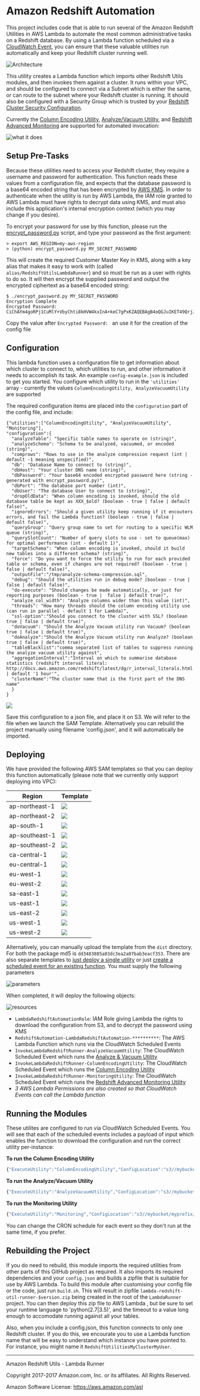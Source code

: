 # Amazon Redshift Automation

This project includes code that is able to run several of the Amazon Redshift Utilities in AWS Lambda to automate the most common administrative tasks on a Redshift database. By using a Lambda function scheduled via a [CloudWatch Event](http://docs.aws.amazon.com/AmazonCloudWatch/latest/DeveloperGuide/WhatIsCloudWatchEvents.html), you can ensure that these valuable utilities run automatically and keep your Redshift cluster running well.

![Architecture](Architecture.png)

This utility creates a Lambda function which imports other Redshift Utils modules, and then invokes them against a cluster. It runs within your VPC, and should be configured to connect via a Subnet which is either the same, or can route to the subnet where your Redshift cluster is running. It should also be configured with a Security Group which is trusted by your [Redshift Cluster Security Configuration](http://docs.aws.amazon.com/redshift/latest/mgmt/working-with-security-groups.html).

Currently the [Column Encoding Utility](src/ColumnEncodingUtility), [Analyze/Vacuum Utility](src/AnalyzeVacuumUtility), and [Redshift Advanced Monitoring](https://github.com/awslabs/amazon-redshift-monitoring) are supported for automated invocation:

![what it does](WhatItDoes.png)

## Setup Pre-Tasks

Because these utilities need to access your Redshift cluster, they require a username and password for authentication. This function reads these values from a configuration file, and expects that the database password is a base64 encoded string that has been encrypted by [AWS KMS](https://aws.amazon.com/kms). In order to authenticate when the utility is run by AWS Lambda, the IAM role granted to AWS Lambda must have rights to decrypt data using KMS, and must also include this application's internal encryption context (which you may change if you desire).

To encrypt your password for use by this function, please run the [encrypt_password.py](encrypt_password.py) script, and type your password as the first argument:

```
> export AWS_REGION=my-aws-region
> (python) encrypt_password.py MY_SECRET_PASSWORD
```

This will create the required Customer Master Key in KMS, along with a key alias that makes it easy to work with (called ```alias/RedshiftUtilsLambdaRunner```) and so must be run as a user with rights to do so. It will then encrypt the supplied password and output the encrypted ciphertext as a base64 encoded string:

```
$ ./encrypt_password.py MY_SECRET_PASSWORD
Encryption Complete
Encrypted Password: CiChAYm4goRPj1CuMlY+VbyChti8kHVW4kxInA+keC7gPxKZAQEBAgB4oQGJuIKET49QrjJWPlW8gobYvJB1VuJMSJwPpHgu4D8AAABwMG4GCSqGSIb3DQEHBqBhMF8CAQAwWgYJKoZIhvcNAQcBMB4GCWCGSAFlAwQBLjARBAwdVzuq29SCuPKlh9ACARCALY1H/Tb4Hw73yqLyL+Unjp4NC0F5UjETNUGPtM+DTHG8urILNTKvdv1t9S5zuQ==
```

Copy the value after ```Encrypted Password: ``` an use it for the creation of the config file

## Configuration

This lambda function uses a configuration file to get information about which cluster to connect to, which utilities to run, and other information it needs to accomplish its task. An example `config-example.json` is included to get you started. You configure which utility to run in the ```'utilities'``` array - currently the values ```ColumnEncodingUtility, AnalyzeVacuumUtility``` are supported

The required configuration items are placed into the ```configuration``` part of the config file, and include:

```
{"utilities":["ColumnEncodingUtility", "AnalyzeVacuumUtility", "Monitoring"],
"configuration":{
  "analyzeTable": "Specific table names to operate on (string)",
  "analyzeSchema": "Schema to be analyzed, vacuumed, or encoded (string)",
  "comprows": "Rows to use in the analyze compression request (int | default -1 meaning unspecified)",
  "db": "Database Name to connect to (string)",
  "dbHost": "Your cluster DNS name (string)",
  "dbPassword": "Your base64 encoded encrypted password here (string - generated with encrypt_password.py)",
  "dbPort": "The database port number (int)",
  "dbUser": "The database User to connect to (string)",
  "dropOldData": "When column encoding is invoked, should the old database table be kept as XXX_$old? (boolean - true | false | default false)",
  "ignoreErrors": "Should a given utility keep running if it encouters errors, and fail the Lambda function? (boolean - true | false | default false)",
  "queryGroup": "Query group name to set for routing to a specific WLM queue (string)",
  "querySlotCount": "Number of query slots to use - set to queue(max) for optimal performance (int - default 1)",
  "targetSchema": "When column encoding is invoked, should it build new tables into a different schema? (string)",
  "force": "Do you want to force the utility to run for each provided table or schema, even if changes are not required? (boolean - true | false | default false)",
  "outputFile":"/tmp/analyze-schema-compression.sql",
  "debug": "Should the utilities run in debug mode? (boolean - true | false | default false)",
  "do-execute": "Should changes be made automatically, or just for reporting purposes (boolean - true |  false | default true)",
  "analyze_col_width": "Analyze columns wider than this value (int)",
  "threads": "How many threads should the column encoding utility use (can run in parallel - default 1 for Lambda)",
  "ssl-option":"Should you connect to the cluster with SSL? (boolean true | false | default true)",
  "doVacuum": "Should the Analyze Vacuum utility run Vacuum? (boolean true | false | default true)",
  "doAnalyze":"Should the Analyze Vacuum utility run Analyze? (boolean true | false | default true)",
  "tableBlacklist":"comma separated list of tables to suppress running the analyze vacuum utility against",
  "aggregationInterval":"Interval on which to summarise database statistics (redshift interval literal: http://docs.aws.amazon.com/redshift/latest/dg/r_interval_literals.html | default '1 hour'",
  "clusterName":"The cluster name that is the first part of the DNS name"
  }
}
```

[<img src="button_create-a-configuration-now.png">](https://rawgit.com/awslabs/amazon-redshift-utils/master/src/LambdaRunner/ConfigurationForm.html)

Save this configuration to a json file, and place it on S3. We will refer to the file when we launch the SAM Template. Alternatively you can rebuild the project manually using filename 'config.json', and it will automatically be imported.

## Deploying

We have provided the following AWS SAM templates so that you can deploy this function automatically (please note that we currently only support deploying into VPC):

| Region | Template |
| ------ | ---------- |
|ap-northeast-1 |  [<img src="https://s3.amazonaws.com/cloudformation-examples/cloudformation-launch-stack.png">](https://console.aws.amazon.com/cloudformation/home?region=ap-northeast-1#/stacks/new?stackName=RedshiftAutomation&templateURL=https://s3-ap-northeast-1.amazonaws.com/awslabs-code-ap-northeast-1/LambdaRedshiftRunner/deploy.yaml) |
|ap-northeast-2 |  [<img src="https://s3.amazonaws.com/cloudformation-examples/cloudformation-launch-stack.png">](https://console.aws.amazon.com/cloudformation/home?region=ap-northeast-2#/stacks/new?stackName=RedshiftAutomation&templateURL=https://s3-ap-northeast-2.amazonaws.com/awslabs-code-ap-northeast-2/LambdaRedshiftRunner/deploy.yaml) |
|ap-south-1 |  [<img src="https://s3.amazonaws.com/cloudformation-examples/cloudformation-launch-stack.png">](https://console.aws.amazon.com/cloudformation/home?region=ap-south-1#/stacks/new?stackName=RedshiftAutomation&templateURL=https://s3-ap-south-1.amazonaws.com/awslabs-code-ap-south-1/LambdaRedshiftRunner/deploy.yaml) |
|ap-southeast-1 |  [<img src="https://s3.amazonaws.com/cloudformation-examples/cloudformation-launch-stack.png">](https://console.aws.amazon.com/cloudformation/home?region=ap-southeast-1#/stacks/new?stackName=RedshiftAutomation&templateURL=https://s3-ap-southeast-1.amazonaws.com/awslabs-code-ap-southeast-1/LambdaRedshiftRunner/deploy.yaml) |
|ap-southeast-2 |  [<img src="https://s3.amazonaws.com/cloudformation-examples/cloudformation-launch-stack.png">](https://console.aws.amazon.com/cloudformation/home?region=ap-southeast-2#/stacks/new?stackName=RedshiftAutomation&templateURL=https://s3-ap-southeast-2.amazonaws.com/awslabs-code-ap-southeast-2/LambdaRedshiftRunner/deploy.yaml) |
|ca-central-1 |  [<img src="https://s3.amazonaws.com/cloudformation-examples/cloudformation-launch-stack.png">](https://console.aws.amazon.com/cloudformation/home?region=ca-central-1#/stacks/new?stackName=RedshiftAutomation&templateURL=https://s3-ca-central-1.amazonaws.com/awslabs-code-ca-central-1/LambdaRedshiftRunner/deploy.yaml) |
|eu-central-1 |  [<img src="https://s3.amazonaws.com/cloudformation-examples/cloudformation-launch-stack.png">](https://console.aws.amazon.com/cloudformation/home?region=eu-central-1#/stacks/new?stackName=RedshiftAutomation&templateURL=https://s3-eu-central-1.amazonaws.com/awslabs-code-eu-central-1/LambdaRedshiftRunner/deploy.yaml) |
|eu-west-1 |  [<img src="https://s3.amazonaws.com/cloudformation-examples/cloudformation-launch-stack.png">](https://console.aws.amazon.com/cloudformation/home?region=eu-west-1#/stacks/new?stackName=RedshiftAutomation&templateURL=https://s3-eu-west-1.amazonaws.com/awslabs-code-eu-west-1/LambdaRedshiftRunner/deploy.yaml) |
|eu-west-2 |  [<img src="https://s3.amazonaws.com/cloudformation-examples/cloudformation-launch-stack.png">](https://console.aws.amazon.com/cloudformation/home?region=eu-west-2#/stacks/new?stackName=RedshiftAutomation&templateURL=https://s3-eu-west-2.amazonaws.com/awslabs-code-eu-west-2/LambdaRedshiftRunner/deploy.yaml) |
|sa-east-1 |  [<img src="https://s3.amazonaws.com/cloudformation-examples/cloudformation-launch-stack.png">](https://console.aws.amazon.com/cloudformation/home?region=sa-east-1#/stacks/new?stackName=RedshiftAutomation&templateURL=https://s3-sa-east-1.amazonaws.com/awslabs-code-sa-east-1/LambdaRedshiftRunner/deploy.yaml) |
|us-east-1 |  [<img src="https://s3.amazonaws.com/cloudformation-examples/cloudformation-launch-stack.png">](https://console.aws.amazon.com/cloudformation/home?region=us-east-1#/stacks/new?stackName=RedshiftAutomation&templateURL=https://s3-us-east-1.amazonaws.com/awslabs-code-us-east-1/LambdaRedshiftRunner/deploy.yaml) |
|us-east-2 |  [<img src="https://s3.amazonaws.com/cloudformation-examples/cloudformation-launch-stack.png">](https://console.aws.amazon.com/cloudformation/home?region=us-east-2#/stacks/new?stackName=RedshiftAutomation&templateURL=https://s3-us-east-2.amazonaws.com/awslabs-code-us-east-2/LambdaRedshiftRunner/deploy.yaml) |
|us-west-1 |  [<img src="https://s3.amazonaws.com/cloudformation-examples/cloudformation-launch-stack.png">](https://console.aws.amazon.com/cloudformation/home?region=us-west-1#/stacks/new?stackName=RedshiftAutomation&templateURL=https://s3-us-west-1.amazonaws.com/awslabs-code-us-west-1/LambdaRedshiftRunner/deploy.yaml) |
|us-west-2 |  [<img src="https://s3.amazonaws.com/cloudformation-examples/cloudformation-launch-stack.png">](https://console.aws.amazon.com/cloudformation/home?region=us-west-2#/stacks/new?stackName=RedshiftAutomation&templateURL=https://s3-us-west-2.amazonaws.com/awslabs-code-us-west-2/LambdaRedshiftRunner/deploy.yaml) |

Alternatively, you can manually upload the template from the `dist` directory. For both the package md5 is `dd3483885a03dc3ea2a07bab3eacf353`. There are also separate templates to [just deploy a single utility](deploy-function-and-schedule.yaml) or just [create a scheduled event for an existing function](deploy-schedule.yaml). You must supply the following parameters

![parameters](parameters.png)

When completed, it will deploy the following objects:

![resources](resources.png)

* `LambdaRedshiftAutomationRole`: IAM Role giving Lambda the rights to download the configuration from S3, and to decrypt the password using KMS
* `RedshiftAutomation-LambdaRedshiftAutomation-**********`: The AWS Lambda Function which runs via the CloudWatch Scheduled Events
* `InvokeLambdaRedshiftRunner-AnalyzeVacuumUtility`: The CloudWatch Scheduled Event which runs the [Analyze & Vacuum Utility](https://github.com/awslabs/amazon-redshift-utils/tree/master/src/AnalyzeVacuumUtility)
* `InvokeLambdaRedshiftRunner-ColumnEncodingUtility`: The CloudWatch Scheduled Event which runs the [Column Encoding Utility](https://github.com/awslabs/amazon-redshift-utils/tree/master/src/ColumnEncodingUtility)
* `InvokeLambdaRedshiftRunner-MonitoringUtility`: The CloudWatch Scheduled Event which runs the [Redshift Advanced Monitoring Utility](https://github.com/awslabs/amazon-redshift-monitoring/)
* _3 AWS Lambda Permissions are also created so that CloudWatch Events can call the Lambda function_

## Running the Modules

These utilites are configured to run via CloudWatch Scheduled Events. You will see that each of the scheduled events includes a payload of input which enables the function to download the configuration and run the correct utility per-instance:

__To run the Column Encoding Utility__

```javascript
{"ExecuteUtility":"ColumnEncodingUtility","ConfigLocation":"s3//mybucket/myprefix/config.json"}
```

__To run the Analyze/Vacuum Utility__

```javascript
{"ExecuteUtility":"AnalyzeVacuumUtility","ConfigLocation":"s3//mybucket/myprefix/config.json"}
```

__To run the Monitoring Utility__

```javascript
{"ExecuteUtility":"Monitoring","ConfigLocation":"s3//mybucket/myprefix/config.json"}
```

You can change the CRON schedule for each event so they don't run at the same time, if you prefer.

## Rebuilding the Project 

If you do need to rebuild, this module imports the required utilities from other parts of this GitHub project as required. It also imports its required dependencies and your ```config.json``` and builds a zipfile that is suitable for use by AWS Lambda. To build this module after customising your config file or the code, just run ```build.sh```. This will result in zipfile ```lambda-redshift-util-runner-$version.zip``` being created in the root of the ```LambdaRunner``` project. You can then deploy this zip file to AWS Lambda , but be sure to set your runtime language to 'python(2.7|3.5)', and the timeout to a value long enough to accomodate running against all your tables.

Also, when you include a config.json, this function connects to only one Redshift cluster. If you do this, we encourate you to use a Lambda function name that will be easy to understand which instance you have pointed to. For instance, you might name it ```RedshiftUtilitiesMyClusterMyUser```.

----

Amazon Redshift Utils - Lambda Runner

Copyright 2017-2017 Amazon.com, Inc. or its affiliates. All Rights Reserved.

Amazon Software License: https://aws.amazon.com/asl